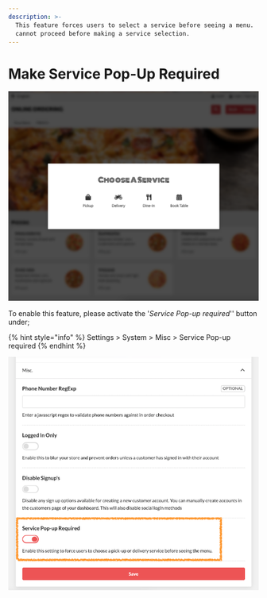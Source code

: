 ```yaml
---
description: >-
  This feature forces users to select a service before seeing a menu.  Users
  cannot proceed before making a service selection.
---
```


# Make Service Pop-Up Required

![Example of the feature when activated](.gitbook/assets/image%20%281%29.png)

To enable this feature, please activate the '_Service Pop-up required_'' button under;

{% hint style="info" %}
Settings &gt; System &gt; Misc &gt; Service Pop-up required
{% endhint %}

![](.gitbook/assets/image%20%285%29.png)


